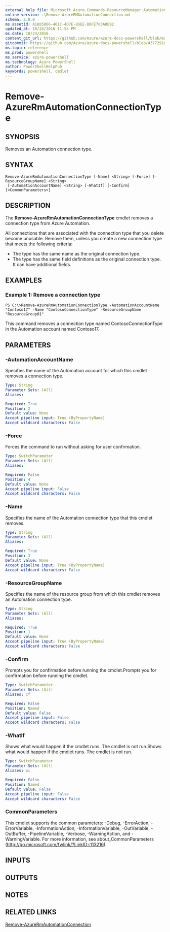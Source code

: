 ```yaml
---
external help file: Microsoft.Azure.Commands.ResourceManager.Automation.dll-Help.xml
online version: .\Remove-AzureRMAutomationConnection.md
schema: 2.0.0
ms.assetid: A1885066-461C-4D7E-86EE-DBFE783A8B92
updated_at: 10/24/2016 11:55 PM
ms.date: 10/24/2016
content_git_url: https://github.com/Azure/azure-docs-powershell/blob/master/azureps-cmdlets-docs/ResourceManager/AzureRM.Automation/v2.1.0/Remove-AzureRmAutomationConnectionType.md
gitcommit: https://github.com/Azure/azure-docs-powershell/blob/4377291ee360e58e2c1c5d644155daf6a0279055/azureps-cmdlets-docs/ResourceManager/AzureRM.Automation/v2.1.0/Remove-AzureRmAutomationConnectionType.md
ms.topic: reference
ms.prod: powershell
ms.service: azure-powershell
ms.technology: Azure PowerShell
author: PowerShellHelpPub
keywords: powershell, cmdlet
---
```


# Remove-AzureRmAutomationConnectionType

## SYNOPSIS
Removes an Automation connection type.

## SYNTAX

```
Remove-AzureRmAutomationConnectionType [-Name] <String> [-Force] [-ResourceGroupName] <String>
 [-AutomationAccountName] <String> [-WhatIf] [-Confirm] [<CommonParameters>]
```

## DESCRIPTION
The **Remove-AzureRmAutomationConnectionType** cmdlet removes a connection type from Azure Automation.

All connections that are associated with the connection type that you delete become unusable.
Remove them, unless you create a new connection type that meets the following criteria: 

- The type has the same name as the original connection type. 
- The type has the same field definitions as the original connection type.
It can have additional fields.

## EXAMPLES

### Example 1: Remove a connection type
```
PS C:\>Remove-AzureRmAutomationConnectionType -AutomationAccountName "Contoso17" -Name "ContosoConnectionType" -ResourceGroupName "ResourceGroup01"
```

This command removes a connection type named ContosoConnectionType in the Automation account named Contoso17.

## PARAMETERS

### -AutomationAccountName
Specifies the name of the Automation account for which this cmdlet removes a connection type.

```yaml
Type: String
Parameter Sets: (All)
Aliases: 

Required: True
Position: 2
Default value: None
Accept pipeline input: True (ByPropertyName)
Accept wildcard characters: False
```

### -Force
Forces the command to run without asking for user confirmation.

```yaml
Type: SwitchParameter
Parameter Sets: (All)
Aliases: 

Required: False
Position: 4
Default value: None
Accept pipeline input: False
Accept wildcard characters: False
```

### -Name
Specifies the name of the Automation connection type that this cmdlet removes.

```yaml
Type: String
Parameter Sets: (All)
Aliases: 

Required: True
Position: 3
Default value: None
Accept pipeline input: True (ByPropertyName)
Accept wildcard characters: False
```

### -ResourceGroupName
Specifies the name of the resource group from which this cmdlet removes an Automation connection type.

```yaml
Type: String
Parameter Sets: (All)
Aliases: 

Required: True
Position: 1
Default value: None
Accept pipeline input: True (ByPropertyName)
Accept wildcard characters: False
```

### -Confirm
Prompts you for confirmation before running the cmdlet.Prompts you for confirmation before running the cmdlet.

```yaml
Type: SwitchParameter
Parameter Sets: (All)
Aliases: cf

Required: False
Position: Named
Default value: False
Accept pipeline input: False
Accept wildcard characters: False
```

### -WhatIf
Shows what would happen if the cmdlet runs.
The cmdlet is not run.Shows what would happen if the cmdlet runs.
The cmdlet is not run.

```yaml
Type: SwitchParameter
Parameter Sets: (All)
Aliases: wi

Required: False
Position: Named
Default value: False
Accept pipeline input: False
Accept wildcard characters: False
```

### CommonParameters
This cmdlet supports the common parameters: -Debug, -ErrorAction, -ErrorVariable, -InformationAction, -InformationVariable, -OutVariable, -OutBuffer, -PipelineVariable, -Verbose, -WarningAction, and -WarningVariable. For more information, see about_CommonParameters (http://go.microsoft.com/fwlink/?LinkID=113216).

## INPUTS

## OUTPUTS

## NOTES

## RELATED LINKS

[Remove-AzureRmAutomationConnection](./Remove-AzureRMAutomationConnection.md)


